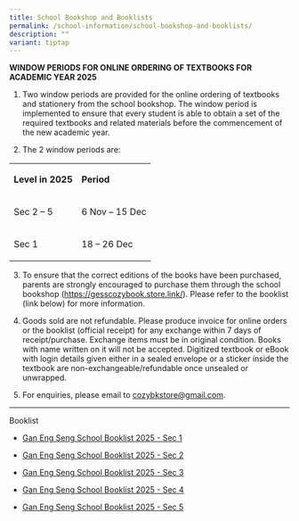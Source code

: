 ```yaml
---
title: School Bookshop and Booklists
permalink: /school-information/school-bookshop-and-booklists/
description: ""
variant: tiptap
---
```

<p><strong>WINDOW PERIODS FOR ONLINE ORDERING OF TEXTBOOKS FOR ACADEMIC YEAR 2025</strong>
</p>
<ol data-tight="true" class="tight">
<li>
<p>Two window periods are provided for the online ordering of textbooks and
stationery from the school bookshop. The window period is implemented to
ensure that every student is able to obtain a set of the required textbooks
and related materials before the commencement of the new academic year.</p>
</li>
<li>
<p>The 2 window periods are:</p>
</li>
</ol>
<table style="minWidth: 50px">
<colgroup>
<col>
<col>
</colgroup>
<tbody>
<tr>
<td rowspan="1" colspan="1">
<p><strong>Level in 2025</strong>
</p>
</td>
<td rowspan="1" colspan="1">
<p><strong>Period</strong>
</p>
</td>
</tr>
<tr>
<td rowspan="1" colspan="1">
<p>Sec 2 – 5</p>
</td>
<td rowspan="1" colspan="1">
<p>6 Nov – 15 Dec</p>
</td>
</tr>
<tr>
<td rowspan="1" colspan="1">
<p>Sec 1</p>
</td>
<td rowspan="1" colspan="1">
<p>18 – 26 Dec</p>
</td>
</tr>
</tbody>
</table>
<ol start="3" data-tight="true" class="tight">
<li>
<p>To ensure that the correct editions of the books have been purchased,
parents are strongly encouraged to purchase them through the school bookshop
(<a href="https://gesscozybook.store.link/" rel="noopener noreferrer nofollow" target="_blank">https://gesscozybook.store.link/</a>).
Please refer to the booklist (link below) for more information.</p>
</li>
<li>
<p>Goods sold are not refundable. Please produce invoice for online orders
or the booklist (official receipt) for any exchange within 7 days of receipt/purchase.
Exchange items must be in original condition. Books with name written on
it will not be accepted. Digitized textbook or eBook with login details
given either in a sealed envelope or a sticker inside the textbook are
non-exchangeable/refundable once unsealed or unwrapped.</p>
</li>
<li>
<p>For enquiries, please email to&nbsp;<a href="mailto:cozybkstore@gmail.com" rel="noopener noreferrer nofollow" target="_blank">cozybkstore@gmail.com</a>.</p>
</li>
</ol>
<hr>
<p>Booklist</p>
<ul data-tight="true" class="tight">
<li>
<p><a href="/files/S1_Booklist__2025__Combined.pdf" rel="noopener noreferrer nofollow" target="_blank"><u>Gan Eng Seng School Booklist 2025 - Sec 1</u></a>
</p>
</li>
<li>
<p><a href="/files/S2_Booklist__2025__Combined.pdf" rel="noopener noreferrer nofollow" target="_blank"><u>Gan Eng Seng School Booklist 2025 - Sec 2</u></a>
</p>
</li>
<li>
<p><a href="/files/S3_Booklist__2025__Combined.pdf" rel="noopener noreferrer nofollow" target="_blank"><u>Gan Eng Seng School Booklist 2025 - Sec 3</u></a>
</p>
</li>
<li>
<p><a href="/files/S4_Booklist__2025__Combined.pdf" rel="noopener noreferrer nofollow" target="_blank"><u>Gan Eng Seng School Booklist 2025 - Sec 4</u></a>
</p>
</li>
<li>
<p><a href="/files/S5_Booklist__2025__Combined.pdf" rel="noopener noreferrer nofollow" target="_blank"><u>Gan Eng Seng School Booklist 2025 - Sec 5</u></a>
</p>
</li>
</ul>
<p></p>
<p></p>
<p></p>
<p></p>